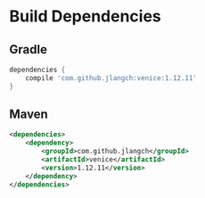 # Build Dependencies


## Gradle

```groovy
dependencies {
    compile 'com.github.jlangch:venice:1.12.11'
}
```

## Maven

```xml
<dependencies>
    <dependency>
        <groupId>com.github.jlangch</groupId>
        <artifactId>venice</artifactId>
        <version>1.12.11</version>
    </dependency>
</dependencies>
```
